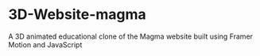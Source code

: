 # 3D-Website-magma
A 3D animated educational clone of the Magma website built using Framer Motion and JavaScript 
